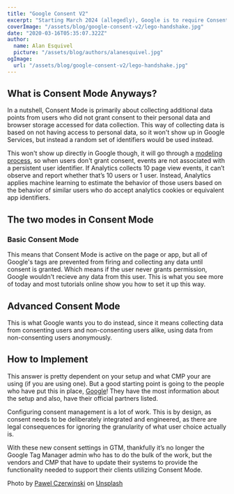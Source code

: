 ```yaml
---
title: "Google Consent V2"
excerpt: "Starting March 2024 (allegedly), Google is to require Consent Mode for everyone who has a website or app that will be collecting data for audience building or remarketing with Google Advertising services."
coverImage: "/assets/blog/google-consent-v2/lego-handshake.jpg"
date: "2020-03-16T05:35:07.322Z"
author:
  name: Alan Esquivel
  picture: "/assets/blog/authors/alanesquivel.jpg"
ogImage:
  url: "/assets/blog/google-consent-v2/lego-handshake.jpg"
---
```


## What is Consent Mode Anyways?

In a nutshell, Consent Mode is primarily about collecting additional data points from users who did not grant consent to their personal data and browser storage accessed for data collection. This way of collecting data is based on not having access to personal data, so it won't show up in Google Services, but instead a random set of identifiers would be used instead.

This won't show up directly in Google though, it will go through a [modeling process](https://support.google.com/analytics/answer/11161109?hl=en), so when users don't grant consent, events are not associated with a persistent user identifier. If Analytics collects 10 page view events, it can’t observe and report whether that’s 10 users or 1 user. Instead, Analytics applies machine learning to estimate the behavior of those users based on the behavior of similar users who do accept analytics cookies or equivalent app identifiers. 

## The two modes in Consent Mode

### Basic Consent Mode

This means that Consent Mode is active on the page or app, but all of Google's tags are prevented from firing and collecting any data until consent is granted. Which means if the user never grants permission, Google wouldn't recieve any data from this user. This is what you see more of today and most tutorials online show you how to set it up this way.

## Advanced Consent Mode 

This is what Google wants you to do instead, since it means collecting data from consenting users and non-consenting users alike, using data from non-consenting users anonymously. 

## How to Implement

This answer is pretty dependent on your setup and what CMP your are using (if you are using one). But a good starting point is going to the people who have put this in place, [Google](https://developers.google.com/tag-platform/security/guides/consent?consentmode=advanced)! They have the most information about the setup and also, have their official partners listed.

Configuring consent management is a lot of work. This is by design, as consent needs to be deliberately integrated and engineered, as there are legal consequences for ignoring the granularity of what user choice actually is.

With these new consent settings in GTM, thankfully it’s no longer the Google Tag Manager admin who has to do the bulk of the work, but the vendors and CMP that have to update their systems to provide the functionality needed to support their clients utilizing Consent Mode.

Photo by [Pawel Czerwinski](https://unsplash.com/@pawel_czerwinski?utm_content=creditCopyText&utm_medium=referral&utm_source=unsplash) on [Unsplash](https://unsplash.com/photos/3-children-in-white-and-blue-shirts-IuQBc3aM5Sw?utm_content=creditCopyText&utm_medium=referral&utm_source=unsplash)
  